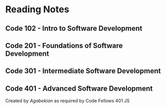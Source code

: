 

# Reading Notes
## Code 102 - Intro to Software Development
## Code 201 - Foundations of Software Development
## Code 301 - Intermediate Software Development
## Code 401 - Advanced Software Development

Created by <em>Agabekian</em> as required by Code Fellows 401 JS
